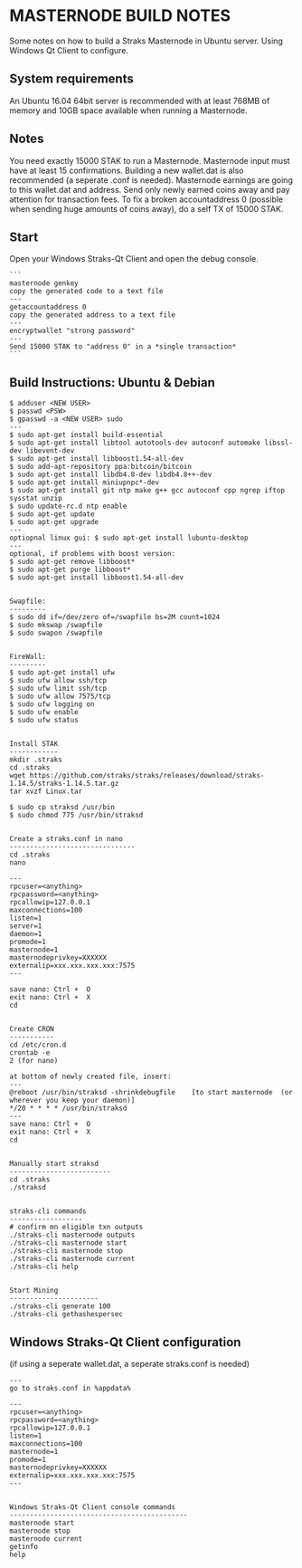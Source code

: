 MASTERNODE BUILD NOTES 
======================
Some notes on how to build a Straks Masternode in Ubuntu server. Using Windows Qt Client to configure.


System requirements
--------------------
An Ubuntu 16.04 64bit server is recommended with at least 768MB 
of memory and 10GB space available when running a Masternode.


Notes
-----
You need exactly 15000 STAK to run a Masternode. Masternode input must have at least 15 confirmations.
Building a new wallet.dat is also recommended (a seperate .conf is needed). Masternode earnings are
going to this wallet.dat and address. Send only newly earned coins away and pay attention for transaction fees.
To fix a broken accountaddress 0 (possible when sending huge amounts of coins away), do a self TX of 15000 STAK.


Start
-----
Open your Windows Straks-Qt Client and open the debug console.

    ```
	masternode genkey
	copy the generated code to a text file
	---
	getaccountaddress 0
	copy the generated address to a text file
	---
	encryptwallet "strong password"
    ---
	Send 15000 STAK to "address 0" in a *single transaction*
    ```
	

Build Instructions: Ubuntu & Debian
-----------------------------------

	$ adduser <NEW USER>
	$ passwd <PSW>
	$ gpasswd -a <NEW USER> sudo
	---
	$ sudo apt-get install build-essential
	$ sudo apt-get install libtool autotools-dev autoconf automake libssl-dev libevent-dev
	$ sudo apt-get install libboost1.54-all-dev
	$ sudo add-apt-repository ppa:bitcoin/bitcoin
	$ sudo apt-get install libdb4.8-dev libdb4.8++-dev
	$ sudo apt-get install miniupnpc*-dev
	$ sudo apt-get install git ntp make g++ gcc autoconf cpp ngrep iftop sysstat unzip
	$ sudo update-rc.d ntp enable
	$ sudo apt-get update
	$ sudo apt-get upgrade
	---
	optiopnal linux gui: $ sudo apt-get install lubuntu-desktop
	---
	optional, if problems with boost version: 
	$ sudo apt-get remove libboost*
	$ sudo apt-get purge libboost*
	$ sudo apt-get install libboost1.54-all-dev


	Swapfile:
	---------
	$ sudo dd if=/dev/zero of=/swapfile bs=2M count=1024
	$ sudo mkswap /swapfile
	$ sudo swapon /swapfile

	
	FireWall:
	---------
	$ sudo apt-get install ufw
	$ sudo ufw allow ssh/tcp
	$ sudo ufw limit ssh/tcp
	$ sudo ufw allow 7575/tcp
	$ sudo ufw logging on
	$ sudo ufw enable
	$ sudo ufw status


	Install STAK
	------------
	mkdir .straks
	cd .straks
	wget https://github.com/straks/straks/releases/download/straks-1.14.5/straks-1.14.5.tar.gz
	tar xvzf Linux.tar
	
	$ sudo cp straksd /usr/bin
	$ sudo chmod 775 /usr/bin/straksd

	
	Create a straks.conf in nano
	-------------------------------
	cd .straks
	nano

	---
	rpcuser=<anything>
	rpcpassword=<anything>
	rpcallowip=127.0.0.1
	maxconnections=100
	listen=1
	server=1
	daemon=1
    promode=1
	masternode=1
	masternodeprivkey=XXXXXX
	externalip=xxx.xxx.xxx.xxx:7575
	---

	save nano: Ctrl +  O
	exit nano: Ctrl +  X
	cd


	Create CRON
	-----------
	cd /etc/cron.d
	crontab -e
	2 (for nano)
	
	at bottom of newly created file, insert:
	---
	@reboot /usr/bin/straksd -shrinkdebugfile    [to start masternode  (or wherever you keep your daemon)]
	*/20 * * * * /usr/bin/straksd
	---
	save nano: Ctrl +  O
	exit nano: Ctrl +  X
	cd
	
	
	Manually start straksd
	-------------------------
	cd .straks
	./straksd	
	
	
	straks-cli commands
	------------------
    # confirm mn eligible txn outputs
    ./straks-cli masternode outputs
	./straks-cli masternode start 
	./straks-cli masternode stop
    ./straks-cli masternode current
	./straks-cli help
	
	
	Start Mining
	----------------------
	./straks-cli generate 100
	./straks-cli gethashespersec
	

Windows Straks-Qt Client configuration 
-----------------------------------------
(if using a seperate wallet.dat, a seperate straks.conf is needed)

	---
	go to straks.conf in %appdata%
	
	---
	rpcuser=<anything>
	rpcpassword=<anything>
	rpcallowip=127.0.0.1
	listen=1
	maxconnections=100
	masternode=1
    promode=1
	masternodeprivkey=XXXXXX
	externalip=xxx.xxx.xxx.xxx:7575
	---

	
	Windows Straks-Qt Client console commands
	--------------------------------------------
	masternode start 
	masternode stop
    masternode current
	getinfo
	help

